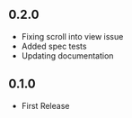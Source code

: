## 0.2.0
- Fixing scroll into view issue
- Added spec tests
- Updating documentation

## 0.1.0
- First Release
